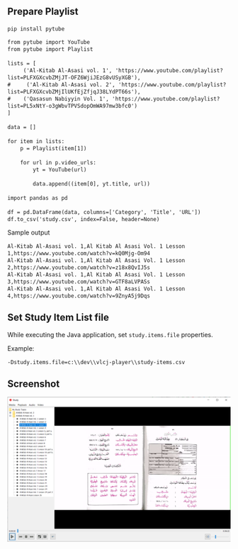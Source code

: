 Prepare Playlist
--------
```$bash
pip install pytube
```

```
from pytube import YouTube 
from pytube import Playlist

lists = [
     ('Al-Kitab Al-Asasi vol. 1', 'https://www.youtube.com/playlist?list=PLFXGXcvbZMjJT-OFZ6WjiJEzG8vUSyXGB'),
#     ('Al-Kitab Al-Asasi vol. 2', 'https://www.youtube.com/playlist?list=PLFXGXcvbZMjIlUKfEjZfjqJ38LYdPT66s'),
#    ('Qasasun Nabiyyin Vol. 1', 'https://www.youtube.com/playlist?list=PL5xNtY-o3gWbvTPVSdopOmWA97mw3bfc0')
]

data = []

for item in lists:
    p = Playlist(item[1])

    for url in p.video_urls:
        yt = YouTube(url)

        data.append((item[0], yt.title, url))
    
import pandas as pd

df = pd.DataFrame(data, columns=['Category', 'Title', 'URL'])
df.to_csv('study.csv', index=False, header=None)
```

Sample output
```
Al-Kitab Al-Asasi vol. 1,Al Kitab Al Asasi Vol. 1 Lesson 1,https://www.youtube.com/watch?v=kQ0Mjg-Om94
Al-Kitab Al-Asasi vol. 1,Al Kitab Al Asasi Vol. 1 Lesson 2,https://www.youtube.com/watch?v=z18x8QvIJ5s
Al-Kitab Al-Asasi vol. 1,Al Kitab Al Asasi Vol. 1 Lesson 3,https://www.youtube.com/watch?v=GTF8aLVPASs
Al-Kitab Al-Asasi vol. 1,Al Kitab Al Asasi Vol. 1 Lesson 4,https://www.youtube.com/watch?v=9ZnyA5j9Dqs
```


Set Study Item List file
----------
While executing the Java application, set `study.items.file` properties.

Example:
```
-Dstudy.items.file=c:\\dev\\vlcj-player\\study-items.csv
```

Screenshot
----------

![vlcj-player](https://github.com/hafizur-rahman/vlcj-player/raw/master/doc/study-using-vlcj-player.png "vlcj-player")